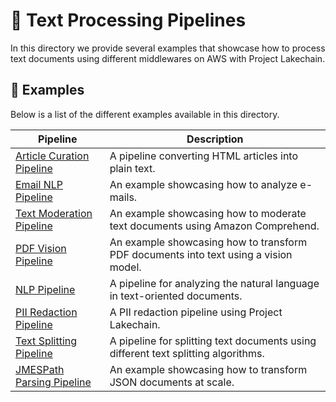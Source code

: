 # 📝 Text Processing Pipelines

In this directory we provide several examples that showcase how to process text documents using different middlewares on AWS with Project Lakechain.

## 🌟 Examples

Below is a list of the different examples available in this directory.

Pipeline | Description
--- | ---
[Article Curation Pipeline](article-curation-pipeline) | A pipeline converting HTML articles into plain text.
[Email NLP Pipeline](email-nlp-pipeline) | An example showcasing how to analyze e-mails.
[Text Moderation Pipeline](text-moderation-pipeline) | An example showcasing how to moderate text documents using Amazon Comprehend.
[PDF Vision Pipeline](pdf-vision-pipeline) | An example showcasing how to transform PDF documents into text using a vision model.
[NLP Pipeline](nlp-pipeline) | A pipeline for analyzing the natural language in text-oriented documents.
[PII Redaction Pipeline](pii-redaction-pipeline) | A PII redaction pipeline using Project Lakechain.
[Text Splitting Pipeline](text-splitting-pipeline) | A pipeline for splitting text documents using different text splitting algorithms.
[JMESPath Parsing Pipeline](jmespath-parsing-pipeline) | An example showcasing how to transform JSON documents at scale.
